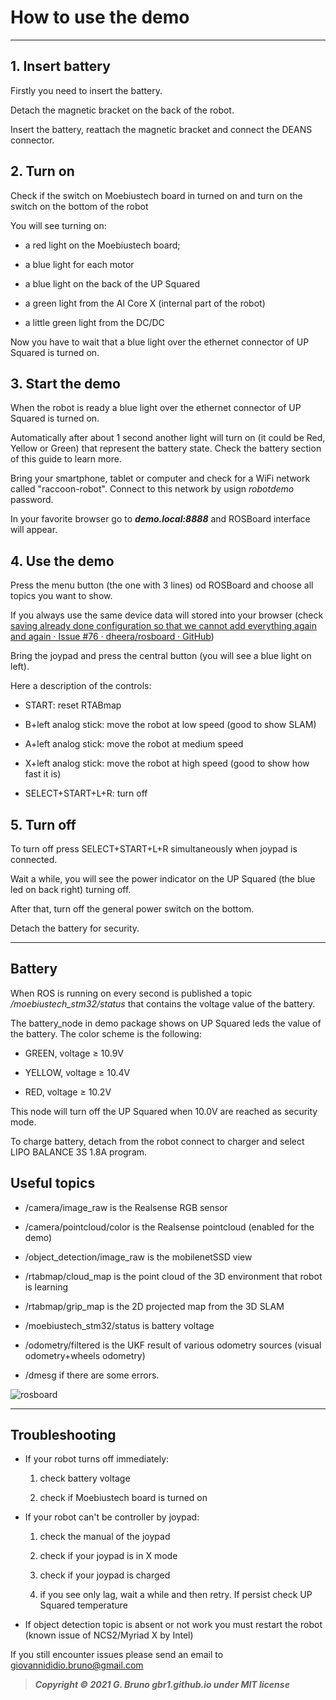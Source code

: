 # How to use the demo

---

## 1.  Insert battery

Firstly you need to insert the battery.

Detach the magnetic bracket on the back of the robot.

Insert the battery, reattach the magnetic bracket and connect the DEANS connector.

## 2. Turn on

Check if the switch on Moebiustech board in turned on and turn on the switch on the bottom of the robot

You will see turning on:

- a red light on the Moebiustech board;

- a blue light for each motor

- a blue light on the back of the UP Squared

- a green light from the AI Core X (internal part of the robot)

- a little green light from the DC/DC

Now you have to wait that a blue light over the ethernet connector of UP Squared is turned on.

## 3.  Start the demo

When the robot is ready a blue light over the ethernet connector of UP Squared is turned on.

Automatically after about 1 second another light will turn on (it could be Red, Yellow or Green) that represent the battery state. Check the battery section of this guide to learn more.

Bring your smartphone, tablet or computer and check for a WiFi network called "raccoon-robot". Connect to this network by usign *robotdemo* password. 

In your favorite browser go to ***demo.local:8888*** and ROSBoard interface will appear.

## 4.  Use the demo

Press the menu button (the one with 3 lines) od ROSBoard and choose all topics you want to show.

If you always use the same device data will stored into your browser (check [saving already done configuration so that we cannot add everything again and again · Issue #76 · dheera/rosboard · GitHub](https://github.com/dheera/rosboard/issues/76))

Bring the joypad and press the central button (you will see a blue light on left).

Here a description of the controls:

- START: reset RTABmap

- B+left analog stick: move the robot at low speed (good to show SLAM)

- A+left analog stick: move the robot at medium speed

- X+left analog stick: move the robot at high speed (good to show how fast it is)

- SELECT+START+L+R: turn off

## 5.  Turn off

To turn off press SELECT+START+L+R simultaneously when joypad is connected.

Wait a while, you will see the power indicator on the UP Squared (the blue led on back right) turning off.

After that, turn off the general power switch on the bottom.

Detach the battery for security.

---

## Battery

When ROS is running on every second is published a topic */moebiustech_stm32/status* that contains the voltage value of the battery.

The battery_node in demo package shows on UP Squared leds the value of the battery. The color scheme is the following:

- GREEN, voltage ≥ 10.9V

- YELLOW, voltage ≥ 10.4V

- RED, voltage ≥ 10.2V

This node will turn off the UP Squared when 10.0V are reached as security mode.

To charge battery, detach from the robot connect to charger and select LIPO BALANCE 3S 1.8A program.

## Useful topics

- /camera/image_raw is the Realsense RGB sensor

- /camera/pointcloud/color is the Realsense pointcloud (enabled for the demo)

- /object_detection/image_raw is the mobilenetSSD view

- /rtabmap/cloud_map is the point cloud of the 3D environment that robot is learning

- /rtabmap/grip_map is the 2D projected map from the 3D SLAM

- /moebiustech_stm32/status is battery voltage

- /odometry/filtered is the UKF result of various odometry sources (visual odometry+wheels odometry)

- /dmesg if there are some errors.

![rosboard](/Users/giovanni/Desktop/racoon/raccoon_docs/_assets/a3027bbe6b639d50f4fd5bb48a6f4e13d2e86a99.png "ROSBoard full configuration")

---

## Troubleshooting

- If your robot turns off immediately:
  
  1. check battery voltage
  
  2. check if Moebiustech board is turned on

- If your robot can't be controller by joypad:
  
  1. check the manual of the joypad
  
  2. check if your joypad is in X mode
  
  3. check if your joypad is charged
  
  4. if you see only lag, wait a while and then retry. If persist check UP Squared temperature

- If object detection topic is absent or not work you must restart the robot (known issue of NCS2/Myriad X by Intel)

If you still encounter issues please send an email to [giovannididio.bruno@gmail.com](giovannididio.bruno@gmail.com)

> ***Copyright © 2021 G. Bruno gbr1.github.io under MIT license***
